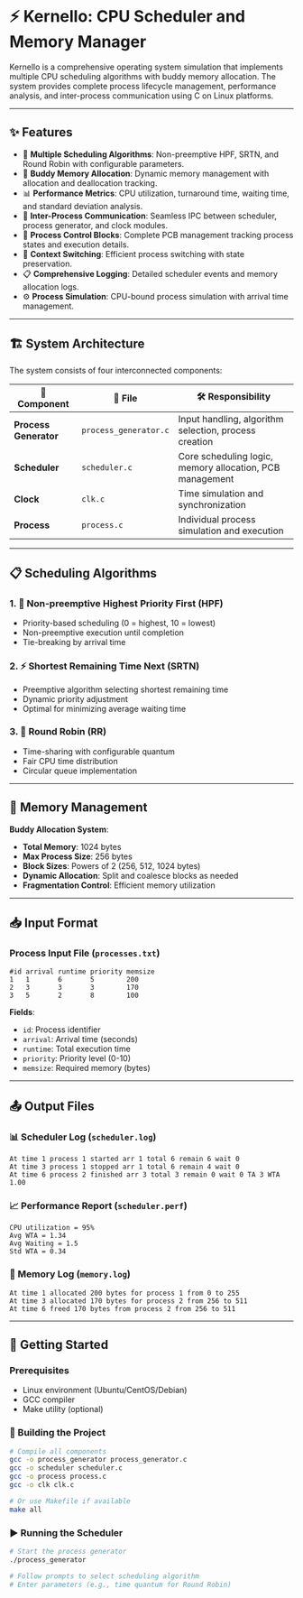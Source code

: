 # ⚡ Kernello: CPU Scheduler and Memory Manager
Kernello is a comprehensive operating system simulation that implements multiple CPU scheduling algorithms with buddy memory allocation. The system provides complete process lifecycle management, performance analysis, and inter-process communication using C on Linux platforms.

---

## ✨ Features

- 🔄 **Multiple Scheduling Algorithms**: Non-preemptive HPF, SRTN, and Round Robin with configurable parameters.
- 💾 **Buddy Memory Allocation**: Dynamic memory management with allocation and deallocation tracking.
- 📊 **Performance Metrics**: CPU utilization, turnaround time, waiting time, and standard deviation analysis.
- 🔗 **Inter-Process Communication**: Seamless IPC between scheduler, process generator, and clock modules.
- 📝 **Process Control Blocks**: Complete PCB management tracking process states and execution details.
- 🔄 **Context Switching**: Efficient process switching with state preservation.
- 📋 **Comprehensive Logging**: Detailed scheduler events and memory allocation logs.
- ⚙️ **Process Simulation**: CPU-bound process simulation with arrival time management.

---

## 🏗️ System Architecture

The system consists of four interconnected components:

| 🔧 Component | 📁 File | 🛠️ Responsibility |
|--------------|---------|-------------------|
| **Process Generator** | `process_generator.c` | Input handling, algorithm selection, process creation |
| **Scheduler** | `scheduler.c` | Core scheduling logic, memory allocation, PCB management |
| **Clock** | `clk.c` | Time simulation and synchronization |
| **Process** | `process.c` | Individual process simulation and execution |

---


## 📋 Scheduling Algorithms

### 1. 🎯 Non-preemptive Highest Priority First (HPF)
- Priority-based scheduling (0 = highest, 10 = lowest)
- Non-preemptive execution until completion
- Tie-breaking by arrival time

### 2. ⚡ Shortest Remaining Time Next (SRTN)
- Preemptive algorithm selecting shortest remaining time
- Dynamic priority adjustment
- Optimal for minimizing average waiting time

### 3. 🔄 Round Robin (RR)
- Time-sharing with configurable quantum
- Fair CPU time distribution
- Circular queue implementation

---

## 💾 Memory Management

**Buddy Allocation System**:
- **Total Memory**: 1024 bytes
- **Max Process Size**: 256 bytes
- **Block Sizes**: Powers of 2 (256, 512, 1024 bytes)
- **Dynamic Allocation**: Split and coalesce blocks as needed
- **Fragmentation Control**: Efficient memory utilization

---

## 📥 Input Format

### Process Input File (`processes.txt`)
```
#id arrival runtime priority memsize
1   1       6       5        200
2   3       3       3        170
3   5       2       8        100
```

**Fields**:
- `id`: Process identifier
- `arrival`: Arrival time (seconds)
- `runtime`: Total execution time
- `priority`: Priority level (0-10)
- `memsize`: Required memory (bytes)

---

## 📤 Output Files

### 📊 Scheduler Log (`scheduler.log`)
```
At time 1 process 1 started arr 1 total 6 remain 6 wait 0
At time 3 process 1 stopped arr 1 total 6 remain 4 wait 0
At time 6 process 2 finished arr 3 total 3 remain 0 wait 0 TA 3 WTA 1.00
```

### 📈 Performance Report (`scheduler.perf`)
```
CPU utilization = 95%
Avg WTA = 1.34
Avg Waiting = 1.5
Std WTA = 0.34
```

### 💾 Memory Log (`memory.log`)
```
At time 1 allocated 200 bytes for process 1 from 0 to 255
At time 3 allocated 170 bytes for process 2 from 256 to 511
At time 6 freed 170 bytes from process 2 from 256 to 511
```

---

## 🚀 Getting Started

### Prerequisites
- Linux environment (Ubuntu/CentOS/Debian)
- GCC compiler
- Make utility (optional)

### 🔨 Building the Project
```bash
# Compile all components
gcc -o process_generator process_generator.c
gcc -o scheduler scheduler.c
gcc -o process process.c
gcc -o clk clk.c

# Or use Makefile if available
make all
```

### ▶️ Running the Scheduler
```bash
# Start the process generator
./process_generator

# Follow prompts to select scheduling algorithm
# Enter parameters (e.g., time quantum for Round Robin)

```

